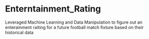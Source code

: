 # Enterntainment_Rating
Leveraged Machine Learning and Data Manipulation to figure out an enterainment raiting for a future football match fixture based on their historical data
